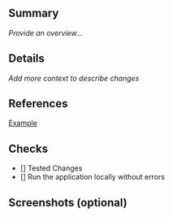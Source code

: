 ## Summary

_Provide an overview..._

## Details

_Add more context to describe changes_

## References

[Example](https://www.google.com)

## Checks

- [] Tested Changes
- [] Run the application locally without errors

## Screenshots (optional)
